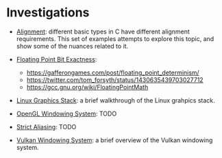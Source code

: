 # Investigations
- [Alignment](alignment): different basic types in C have different alignment requirements. This set of examples attempts to explore this topic, and show some of the nuances related to it.

- [Floating Point Bit Exactness](floating_point_bit_exactness):
  - https://gafferongames.com/post/floating_point_determinism/
  - https://twitter.com/tom_forsyth/status/1430635439703027712
  - https://gcc.gnu.org/wiki/FloatingPointMath

- [Linux Graphics Stack](linux_graphics_stack): a brief walkthrough of the Linux grahpics stack.

- [OpenGL Windowing System](opengl_windowing_system): TODO

- [Strict Aliasing](strict_aliasing): TODO

- [Vulkan Windowing System](vulkan_windowing_system): a brief overview of the Vulkan windowing system.
